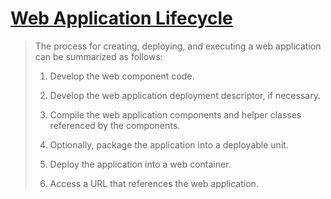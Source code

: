 # [Web Application Lifecycle](https://javaee.github.io/tutorial/webapp002.html#BNADU)

> The process for creating, deploying, and executing a web application can be summarized as follows:
> 
> 1. Develop the web component code.
> 
> 1. Develop the web application deployment descriptor, if necessary.
> 
> 1. Compile the web application components and helper classes referenced by the components.
> 
> 1. Optionally, package the application into a deployable unit.
> 
> 1. Deploy the application into a web container.
> 
> 1. Access a URL that references the web application.